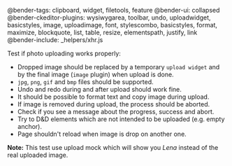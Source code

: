 @bender-tags: clipboard, widget, filetools, feature
@bender-ui: collapsed
@bender-ckeditor-plugins: wysiwygarea, toolbar, undo, uploadwidget, basicstyles, image, uploadimage, font, stylescombo, basicstyles, format, maximize, blockquote, list, table, resize, elementspath, justify, link
@bender-include: _helpers/xhr.js

Test if photo uploading works properly:

* Dropped image should be replaced by a temporary `upload widget` and by the final image (`image` plugin) when upload is done.
* `jpg`, `png`, `gif` and `bmp` files should be supported.
* Undo and redo during and after upload should work fine.
* It should be possible to format text and copy image during upload.
* If image is removed during upload, the process should be aborted.
* Check if you see a message about the progress, success and abort.
* Try to D&D elements which are not intended to be uploaded (e.g. empty anchor).
* Page shouldn't reload when image is drop on another one.

**Note:** This test use upload mock which will show you *Lena* instead of the real uploaded image.
